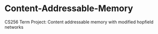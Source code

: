 # Content-Addressable-Memory
CS256 Term Project: Content addressable memory with modified hopfield networks
